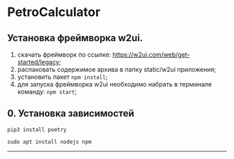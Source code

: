 # PetroCalculator
## Установка фреймворка w2ui.
1) скачать фреймворк по ссылке: https://w2ui.com/web/get-started/legacy;
2) распаковать содержимое архива в папку static/w2ui приложения;
3) установить пакет `npm install`;
4) для запуска фреймворка w2ui необходимо набрать в терминале команду: `npm start`;

## 0. Установка зависимостей

```shell
pip3 install poetry 

sudo apt install nodejs npm
```


---
